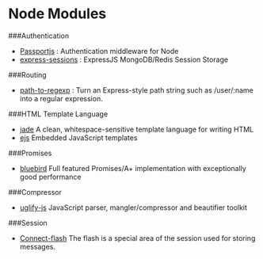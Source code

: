 # Node Modules
###Authentication
+ [Passportjs](http://passportjs.org/) :  Authentication middleware for Node
+ [express-sessions](https://www.npmjs.com/package/express-sessions) : ExpressJS MongoDB/Redis Session Storage

###Routing
+ [path-to-regexp](https://www.npmjs.com/package/path-to-regexp) :  Turn an Express-style path string such as /user/:name into a regular expression.

###HTML Template Language
+ [jade](https://www.npmjs.com/package/jade) A clean, whitespace-sensitive template language for writing HTML
+ [ejs](https://www.npmjs.com/package/ejs) Embedded JavaScript templates

###Promises
+ [bluebird](https://www.npmjs.com/package/bluebird) Full featured Promises/A+ implementation with exceptionally good performance

###Compressor
+ [uglify-js](https://www.npmjs.com/package/uglify-js) JavaScript parser, mangler/compressor and beautifier toolkit

###Session
+ [Connect-flash](https://github.com/jaredhanson/connect-flash) The flash is a special area of the session used for storing messages.

